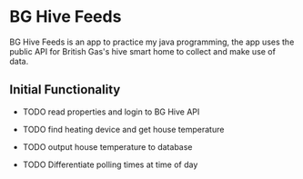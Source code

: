 BG Hive Feeds
=============

BG Hive Feeds is an app to practice my java programming, the app uses
the public API for British Gas's hive smart home to collect and
make use of data.

## Initial Functionality

* TODO read properties and login to BG Hive API

* TODO find heating device and get house temperature

* TODO output house temperature to database

* TODO Differentiate polling times at time of day
